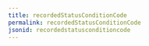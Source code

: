 ```yaml
---
title: recordedStatusConditionCode
permalink: recordedStatusConditionCode
jsonid: recordedstatusconditioncode
---
```

